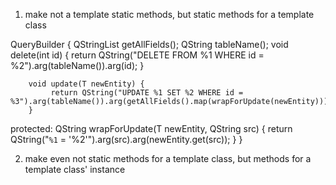 1) make not a template static methods, but static methods for a template class

QueryBuilder<T> {
		QStringList getAllFields();
		QString tableName();
		void delete(int id) {
		     return QString("DELETE FROM %1 WHERE id = %2").arg(tableName()).arg(id);
		}

		void update(T newEntity) {
		     return QString("UPDATE %1 SET %2 WHERE id = %3").arg(tableName()).arg(getAllFields().map(wrapForUpdate(newEntity))).arg(newEntity.getId());
		}

protected:
		QString wrapForUpdate(T newEntity, QString src) {
			return QString("`%1` = '%2'").arg(src).arg(newEntity.get(src));
		}
}

2) make even not static methods for a template class, but methods for a template class' instance